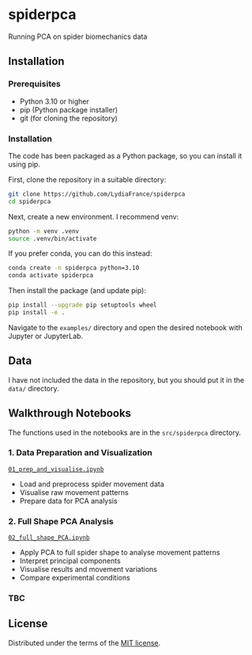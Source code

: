 # spiderpca

Running PCA on spider biomechanics data

## Installation

### Prerequisites

- Python 3.10 or higher
- pip (Python package installer)
- git (for cloning the repository)

### Installation

The code has been packaged as a Python package, so you can install it using pip.

First, clone the repository in a suitable directory:

```bash
git clone https://github.com/LydiaFrance/spiderpca
cd spiderpca
```

Next, create a new environment. I recommend venv:

```bash
python -m venv .venv
source .venv/bin/activate
```

If you prefer conda, you can do this instead:

```bash
conda create -n spiderpca python=3.10
conda activate spiderpca
```

Then install the package (and update pip):

```bash
pip install --upgrade pip setuptools wheel
pip install -e .
```

Navigate to the `examples/` directory and open the desired notebook with Jupyter or JupyterLab. 

## Data

I have not included the data in the repository, but you should put it in the `data/` directory.

## Walkthrough Notebooks

The functions used in the notebooks are in the `src/spiderpca` directory.

### 1. Data Preparation and Visualization
[`01_prep_and_visualise.ipynb`](examples/01_prep_and_visualise.ipynb)
- Load and preprocess spider movement data
- Visualise raw movement patterns
- Prepare data for PCA analysis

### 2. Full Shape PCA Analysis
[`02_full_shape_PCA.ipynb`](examples/02_full_shape_PCA.ipynb)
- Apply PCA to full spider shape to analyse movement patterns
- Interpret principal components
- Visualise results and movement variations
- Compare experimental conditions

### TBC

## License

Distributed under the terms of the [MIT license](LICENSE).
